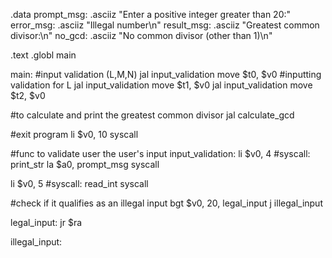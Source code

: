   .data
prompt_msg: .asciiz "Enter a positive integer greater than 20:"
error_msg: .asciiz "Illegal number\n"
result_msg: .asciiz "Greatest common divisor:\n"
no_gcd: .asciiz "No common divisor (other than 1)\n"

  .text
  .globl main

main:
#input validation (L,M,N)
  jal input_validation
  move $t0, $v0 #inputting validation for L
  jal input_validation
  move $t1, $v0
  jal input_validation
  move $t2, $v0

#to calculate and print the greatest common divisor
  jal calculate_gcd

#exit program
  li $v0, 10
  syscall

#func to validate user the user's input
input_validation:
  li $v0, 4  #syscall: print_str
  la $a0, prompt_msg
  syscall

  li $v0, 5  #syscall: read_int
  syscall

  #check if it qualifies as an illegal input
  bgt $v0, 20, legal_input
  j illegal_input

legal_input:
  jr $ra

illegal_input:

